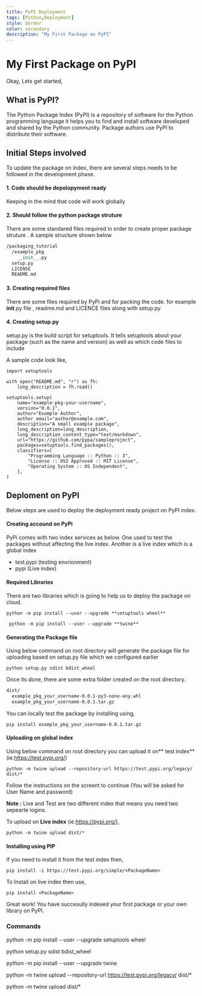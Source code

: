 ```yaml
---
title: PyPI Deployment
tags: [Python,Deployment]
style: border
color: secondary
description: "My First Package on PyPI"
---
```


# My First Package on PyPI

Okay, Lets get started,

## What is PyPI?

The Python Package Index (PyPI) is a repository of software for the Python programming language it helps you to find and install software developed and shared by the Python community. Package authors use PyPI to distribute their software.

## Initial Steps involved

To update the package on index, there are several steps needs to be followed in the development phase.

#### 1. Code should be depolopyment ready
Keeping in the mind that code will work globally

#### 2. Should follow the python package struture

There are some standared files required in order to create proper package struture . A sample structure shown below

```rst
/packaging_tutorial
  /example_pkg
    __init__.py
  setup.py
  LICENSE
  README.md
```
#### 3. Creating required files

There are some files required by PyPi and for packing the code. for example  __init__.py file , readme.md and LICENCE files along with setup.py

#### 4. Creating setup.py

setup.py is the build script for setuptools. It tells setuptools about your package (such as the name and version) as well as which code files to include

A sample code look like,

    import setuptools
    
    with open("README.md", "r") as fh:
        long_description = fh.read()
    
    setuptools.setup(
        name="example-pkg-your-username",
        version="0.0.1",
        author="Example Author",
        author_email="author@example.com",
        description="A small example package",
        long_description=long_description,
        long_description_content_type="text/markdown",
        url="https://github.com/pypa/sampleproject",
        packages=setuptools.find_packages(),
        classifiers=[
            "Programming Language :: Python :: 3",
            "License :: OSI Approved :: MIT License",
            "Operating System :: OS Independent",
        ],
    )

## Deploment on PyPI

Below steps are used to deploy the deployment ready project on PyPI index.

#### Creating accound on PyPi 

PyPi comes with two index services as below. One used to test the packages without affecting the live index. Another is a live index which is a global index

- test.pypi (testing envrionment)
- pypi (Live index)

#### Required Libraries

There are two libraries which is going to help us to deploy the package on cloud.

`python -m pip install --user --upgrade **setuptools wheel**`

` python -m pip install --user --upgrade **twine**`

#### Generating the Package file

Using below command on root directory will generate the package file for uploading based on setup.py file which we configured earlier

`python setup.py sdist bdist_wheel`

Once its done, there are some extra folder created on the root directory. 

```rst
dist/
  example_pkg_your_username-0.0.1-py3-none-any.whl
  example_pkg_your_username-0.0.1.tar.gz
```
You can locally test the package by installing using,

`pip install example_pkg_your_username-0.0.1.tar.gz`

#### Uploading on global index 

Using below command on root directory you can upload it on** test index** (ie.https://test.pypi.org/)

`python -m twine upload --repository-url https://test.pypi.org/legacy/ dist/*`

Follow the instructions on the screent to continue (You will be asked for User Name and password)

**Note :** Live and Test are two different index that means you need two sepearte logins.

To upload on **Live index** (ie.https://pypi.org/),

`python -m twine upload dist/*`

#### Installing using PIP

If you need to install it from the test index then,

`pip install -i https://test.pypi.org/simple/<PackageName>`

To Install on live index then use,

`pip install <PackageName>`

Great work! You have succesully indexed your first package or your own library on PyPI.


### Commands

python -m pip install --user --upgrade setuptools wheel

python setup.py sdist bdist_wheel

python -m pip install --user --upgrade twine

python -m twine upload --repository-url https://test.pypi.org/legacy/ dist/*

python -m twine upload dist/*


